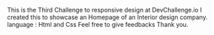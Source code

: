 This is the Third Challenge to responsive design at DevChallenge.io
I created this to showcase an Homepage of an Interior design company.
language : Html and Css
Feel free to give feedbacks 
Thank you.
